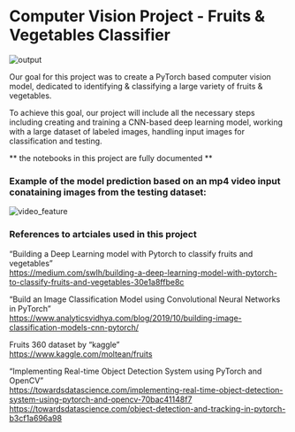# Computer Vision Project - Fruits & Vegetables Classifier

![output](https://user-images.githubusercontent.com/65926551/152634780-a354f493-53cf-4d3b-97a5-e71451cabd89.png)

Our goal for this project was to create a PyTorch based computer vision model, dedicated to identifying & classifying a large variety of fruits & vegetables.

To achieve this goal, our project will include all the necessary steps including creating and training a CNN-based deep learning model, working with a large dataset of labeled images, 
handling input images for classification and testing.

** the notebooks in this project are fully documented **

### Example of the model prediction based on an mp4 video input conataining images from the testing dataset:
![video_feature](https://user-images.githubusercontent.com/65926551/152635424-df034fe7-d4b8-49d9-8908-9014d725e37c.gif)


### References to artciales used in this project
“Building a Deep Learning model with Pytorch to classify fruits and vegetables”<br />
https://medium.com/swlh/building-a-deep-learning-model-with-pytorch-to-classify-fruits-and-vegetables-30e1a8ffbe8c<br />


“Build an Image Classification Model using Convolutional Neural Networks in PyTorch”<br />
https://www.analyticsvidhya.com/blog/2019/10/building-image-classification-models-cnn-pytorch/<br />

Fruits 360 dataset by “kaggle” <br />
https://www.kaggle.com/moltean/fruits <br />


“Implementing Real-time Object Detection System using PyTorch and OpenCV” <br />
https://towardsdatascience.com/implementing-real-time-object-detection-system-using-pytorch-and-opencv-70bac41148f7
https://towardsdatascience.com/object-detection-and-tracking-in-pytorch-b3cf1a696a98<br />

